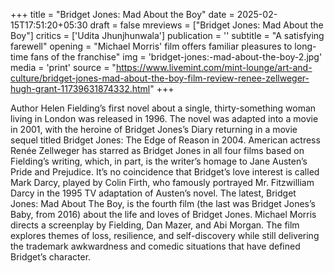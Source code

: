 +++
title = "Bridget Jones: Mad About the Boy"
date = 2025-02-15T17:51:20+05:30
draft = false
mreviews = ["Bridget Jones: Mad About the Boy"]
critics = ['Udita Jhunjhunwala']
publication = ''
subtitle = "A satisfying farewell"
opening = "Michael Morris' film offers familiar pleasures to long-time fans of the franchise"
img = 'bridget-jones:-mad-about-the-boy-2.jpg'
media = 'print'
source = "https://www.livemint.com/mint-lounge/art-and-culture/bridget-jones-mad-about-the-boy-film-review-renee-zellweger-hugh-grant-11739631874332.html"
+++

Author Helen Fielding’s first novel about a single, thirty-something woman living in London was released in 1996. The novel was adapted into a movie in 2001, with the heroine of Bridget Jones’s Diary returning in a movie sequel titled Bridget Jones: The Edge of Reason in 2004. American actress Renée Zellweger has starred as Bridget Jones in all four films based on Fielding’s writing, which, in part, is the writer’s homage to Jane Austen’s Pride and Prejudice. It’s no coincidence that Bridget’s love interest is called Mark Darcy, played by Colin Firth, who famously portrayed Mr. Fitzwilliam Darcy in the 1995 TV adaptation of Austen’s novel. The latest, Bridget Jones: Mad About The Boy, is the fourth film (the last was Bridget Jones’s Baby, from 2016) about the life and loves of Bridget Jones. Michael Morris directs a screenplay by Fielding, Dan Mazer, and Abi Morgan. The film explores themes of loss, resilience, and self-discovery while still delivering the trademark awkwardness and comedic situations that have defined Bridget’s character.
